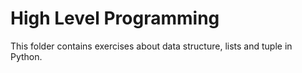 # High Level Programming

This folder contains exercises about data structure, lists and tuple in Python.
